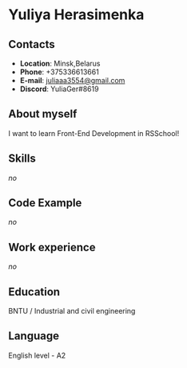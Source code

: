 # Yuliya Herasimenka

## Contacts 
- **Location**: Minsk,Belarus
- **Phone**: +375336613661
- **E-mail**: juliaaa3554@gmail.com
- **Discord**: YuliaGer#8619
## About myself
I want to learn Front-End Development in RSSchool!
## Skills
*no*
## Code Example
*no*
## Work experience
*no*
## Education
BNTU / Industrial and civil engineering
## Language
English level - A2
